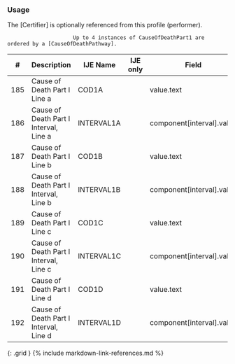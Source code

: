 ### Usage
The [Certifier] is optionally referenced from this profile (performer).

                         Up to 4 instances of CauseOfDeathPart1 are ordered by a [CauseOfDeathPathway].

| **#** |  **Description**   |  **IJE Name**   | IJE only |  **Field**  |  **Type**  | **Value Set**  |
| :---------: | ------------- | ------------ | :----------: |---------- | -------- | -------- |
| 185 | Cause of Death Part I Line a | COD1A| |value.text | string(120) | - | 
| 186 | Cause of Death Part I Interval, Line a | INTERVAL1A| |component[interval].value | string(20) | - | 
| 187 | Cause of Death Part I Line b | COD1B| |value.text | string(120) | - | 
| 188 | Cause of Death Part I Interval, Line b | INTERVAL1B| |component[interval].value | string(20) | - | 
| 189 | Cause of Death Part I Line c | COD1C| |value.text | string(120) | - | 
| 190 | Cause of Death Part I Interval, Line c | INTERVAL1C| |component[interval].value | string(20) | - | 
| 191 | Cause of Death Part I Line d | COD1D| |value.text | string(120) | - | 
| 192 | Cause of Death Part I Interval, Line d | INTERVAL1D| |component[interval].value | string(20) | - | 
{: .grid }
{% include markdown-link-references.md %}

